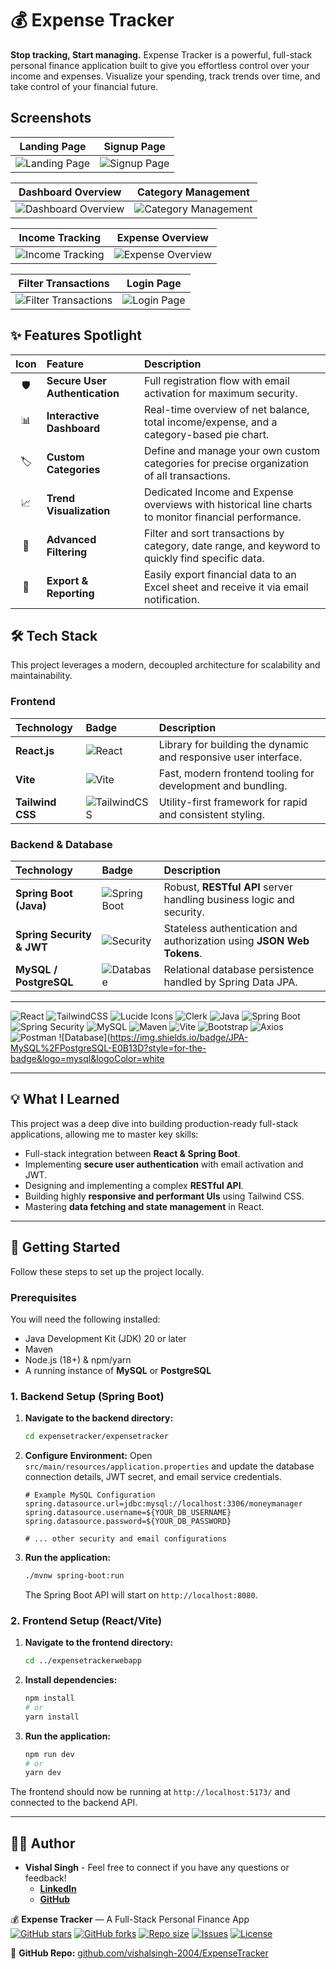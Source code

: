 
# 💰 Expense Tracker

**Stop tracking, Start managing.** Expense Tracker is a powerful, full-stack personal finance application built to give you effortless control over your income and expenses. Visualize your spending, track trends over time, and take control of your financial future.

## Screenshots

| Landing Page | Signup Page |
| :---: | :---: |
| ![Landing Page](https://github.com/user-attachments/assets/036184e1-2c28-4e72-b55c-485f69d55188) | ![Signup Page](https://github.com/user-attachments/assets/07b392d4-5255-4d11-9e56-5764945012d3) |

| Dashboard Overview | Category Management |
| :---: | :---: |
| ![Dashboard Overview](https://github.com/user-attachments/assets/c321f61e-cc50-4422-ad14-688eaafd92bf) | ![Category Management](https://github.com/user-attachments/assets/33d51d8d-4c66-42e4-af83-82f139e68d52) |

| Income Tracking | Expense Overview |
| :---: | :---: |
| ![Income Tracking](https://github.com/user-attachments/assets/229aaeb0-9c96-4783-ae28-f18faee7d59c) | ![Expense Overview](https://github.com/user-attachments/assets/21bf66df-7190-4b2e-84c0-b0740bde3efe) |

| Filter Transactions | Login Page |
| :---: | :---: |
| ![Filter Transactions](https://github.com/user-attachments/assets/b4843afc-d9d3-4a15-ac81-a83de51ef160) | ![Login Page](https://github.com/user-attachments/assets/222401ff-3054-4e4a-92d3-48a78a13e42b) |

## ✨ Features Spotlight

| Icon | Feature | Description |
| :---: | :--- | :--- |
| 🛡️ | **Secure User Authentication** | Full registration flow with email activation for maximum security. |
| 📊 | **Interactive Dashboard** | Real-time overview of net balance, total income/expense, and a category-based pie chart. |
| 🏷️ | **Custom Categories** | Define and manage your own custom categories for precise organization of all transactions. |
| 📈 | **Trend Visualization** | Dedicated Income and Expense overviews with historical line charts to monitor financial performance. |
| 🔎 | **Advanced Filtering** | Filter and sort transactions by category, date range, and keyword to quickly find specific data. |
| 📧 | **Export & Reporting** | Easily export financial data to an Excel sheet and receive it via email notification. |

## 🛠️ Tech Stack

This project leverages a modern, decoupled architecture for scalability and maintainability.

### Frontend
| Technology | Badge | Description |
| :--- | :--- | :--- |
| **React.js** | ![React](https://img.shields.io/badge/React-18-61DAFB?style=for-the-badge&logo=react&logoColor=black) | Library for building the dynamic and responsive user interface. |
| **Vite** | ![Vite](https://img.shields.io/badge/Vite-Build%20Tool-646CFF?style=for-the-badge&logo=vite&logoColor=white) | Fast, modern frontend tooling for development and bundling. |
| **Tailwind CSS** | ![TailwindCSS](https://img.shields.io/badge/TailwindCSS-3-38B2AC?style=for-the-badge&logo=tailwindcss&logoColor=white) | Utility-first framework for rapid and consistent styling. |

### Backend & Database
| Technology | Badge | Description |
| :--- | :--- | :--- |
| **Spring Boot (Java)** | ![Spring Boot](https://img.shields.io/badge/Spring%20Boot-3.0-6DB33F?style=for-the-badge&logo=springboot&logoColor=white) | Robust, **RESTful API** server handling business logic and security. |
| **Spring Security & JWT** | ![Security](https://img.shields.io/badge/Spring%20Security-Auth-6DB33F?style=for-the-badge&logo=springsecurity&logoColor=white) | Stateless authentication and authorization using **JSON Web Tokens**. |
| **MySQL / PostgreSQL** | ![Database](https://img.shields.io/badge/JPA-MySQL%2FPostgreSQL-E0B13D?style=for-the-badge&logo=mysql&logoColor=white) | Relational database persistence handled by Spring Data JPA. |

---
![React](https://img.shields.io/badge/React-18-61DAFB?style=for-the-badge&logo=react&logoColor=black)
![TailwindCSS](https://img.shields.io/badge/TailwindCSS-3-38B2AC?style=for-the-badge&logo=tailwindcss&logoColor=white)
![Lucide Icons](https://img.shields.io/badge/Lucide-Icons-000000?style=for-the-badge&logo=lucide&logoColor=white)
![Clerk](https://img.shields.io/badge/Clerk-Auth-3B82F6?style=for-the-badge&logo=clerk&logoColor=white)
![Java](https://img.shields.io/badge/Java-17-007396?style=for-the-badge&logo=openjdk&logoColor=white)
![Spring Boot](https://img.shields.io/badge/Spring%20Boot-3.0-6DB33F?style=for-the-badge&logo=springboot&logoColor=white)
![Spring Security](https://img.shields.io/badge/Spring%20Security-JWT-6DB33F?style=for-the-badge&logo=springsecurity&logoColor=white)
![MySQL](https://img.shields.io/badge/MySQL-8.0-4479A1?style=for-the-badge&logo=mysql&logoColor=white)
![Maven](https://img.shields.io/badge/Maven-Build-FF6C37?style=for-the-badge&logo=apachemaven&logoColor=white)
![Vite](https://img.shields.io/badge/Vite-4.0-646CFF?style=for-the-badge&logo=vite&logoColor=white)
![Bootstrap](https://img.shields.io/badge/Bootstrap-5-7952B3?style=for-the-badge&logo=bootstrap&logoColor=white)
![Axios](https://img.shields.io/badge/Axios-API%20Calls-5A29E4?style=for-the-badge&logo=axios&logoColor=white)
![Postman](https://img.shields.io/badge/Postman-API%20Testing-FF6C37?style=for-the-badge&logo=postman&logoColor=white)
![Database](https://img.shields.io/badge/JPA-MySQL%2FPostgreSQL-E0B13D?style=for-the-badge&logo=mysql&logoColor=white


---

## 💡 What I Learned

This project was a deep dive into building production-ready full-stack applications, allowing me to master key skills:

* Full-stack integration between **React & Spring Boot**.
* Implementing **secure user authentication** with email activation and JWT.
* Designing and implementing a complex **RESTful API**.
* Building highly **responsive and performant UIs** using Tailwind CSS.
* Mastering **data fetching and state management** in React.

---


## 🚀 Getting Started

Follow these steps to set up the project locally.

### Prerequisites

You will need the following installed:

* Java Development Kit (JDK) 20 or later
* Maven
* Node.js (18+) & npm/yarn
* A running instance of **MySQL** or **PostgreSQL**

### 1. Backend Setup (Spring Boot)

1.  **Navigate to the backend directory:**
    ```bash
    cd expensetracker/expensetracker
    ```

2.  **Configure Environment:**
    Open `src/main/resources/application.properties` and update the database connection details, JWT secret, and email service credentials.

    ```properties
    # Example MySQL Configuration
    spring.datasource.url=jdbc:mysql://localhost:3306/moneymanager
    spring.datasource.username=${YOUR_DB_USERNAME}
    spring.datasource.password=${YOUR_DB_PASSWORD}
    
    # ... other security and email configurations
    ```

3.  **Run the application:**
    ```bash
    ./mvnw spring-boot:run
    ```
    The Spring Boot API will start on `http://localhost:8080`.

### 2. Frontend Setup (React/Vite)

1.  **Navigate to the frontend directory:**
    ```bash
    cd ../expensetrackerwebapp
    ```

2.  **Install dependencies:**
    ```bash
    npm install
    # or
    yarn install
    ```

3.  **Run the application:**
    ```bash
    npm run dev
    # or
    yarn dev
    ```

The frontend should now be running at `http://localhost:5173/` and connected to the backend API.

---

## 🧑‍💻 Author

* **Vishal Singh** - Feel free to connect if you have any questions or feedback!
    * [**LinkedIn**](https://www.linkedin.com/in/vishal-singh-81988928b/)
    * [**GitHub**](https://github.com/vishalsingh-2004)
 
💰 **Expense Tracker** — A Full-Stack Personal Finance App  
[![GitHub stars](https://img.shields.io/github/stars/vishalsingh-2004/ExpenseTracker?style=social)](https://github.com/vishalsingh-2004/ExpenseTracker)
[![GitHub forks](https://img.shields.io/github/forks/vishalsingh-2004/ExpenseTracker?style=social)](https://github.com/vishalsingh-2004/ExpenseTracker)
[![Repo size](https://img.shields.io/github/repo-size/vishalsingh-2004/ExpenseTracker)](https://github.com/vishalsingh-2004/ExpenseTracker)
[![Issues](https://img.shields.io/github/issues/vishalsingh-2004/ExpenseTracker)](https://github.com/vishalsingh-2004/ExpenseTracker)
[![License](https://img.shields.io/github/license/vishalsingh-2004/ExpenseTracker)](https://github.com/vishalsingh-2004/ExpenseTracker)  

🔗 **GitHub Repo:** [github.com/vishalsingh-2004/ExpenseTracker](https://github.com/vishalsingh-2004/ExpenseTracker)

